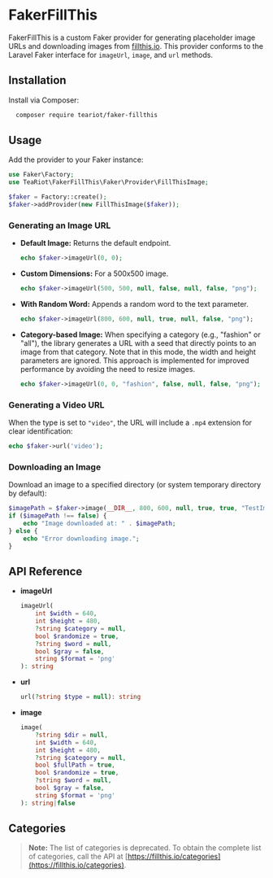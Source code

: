# FakerFillThis

FakerFillThis is a custom Faker provider for generating placeholder image URLs and downloading images from [fillthis.io](https://fillthis.io). This provider conforms to the Laravel Faker interface for `imageUrl`, `image`, and `url` methods.

## Installation

Install via Composer:

```bash
  composer require teariot/faker-fillthis
```

## Usage

Add the provider to your Faker instance:

```php
use Faker\Factory;
use TeaRiot\FakerFillThis\Faker\Provider\FillThisImage;

$faker = Factory::create();
$faker->addProvider(new FillThisImage($faker));
```

### Generating an Image URL

- **Default Image:** Returns the default endpoint.
  ```php
  echo $faker->imageUrl(0, 0);
  ```
- **Custom Dimensions:** For a 500x500 image.
  ```php
  echo $faker->imageUrl(500, 500, null, false, null, false, "png");
  ```
- **With Random Word:** Appends a random word to the text parameter.
  ```php
  echo $faker->imageUrl(800, 600, null, true, null, false, "png");
  ```
- **Category-based Image:** When specifying a category (e.g., "fashion" or "all"), the library generates a URL with a seed that directly points to an image from that category. Note that in this mode, the width and height parameters are ignored. This approach is implemented for improved performance by avoiding the need to resize images.
  ```php
  echo $faker->imageUrl(0, 0, "fashion", false, null, false, "png");
  ```

### Generating a Video URL

When the type is set to `"video"`, the URL will include a `.mp4` extension for clear identification:

```php
echo $faker->url('video');
```

### Downloading an Image

Download an image to a specified directory (or system temporary directory by default):

```php
$imagePath = $faker->image(__DIR__, 800, 600, null, true, true, "TestImage", false, "png");
if ($imagePath !== false) {
    echo "Image downloaded at: " . $imagePath;
} else {
    echo "Error downloading image.";
}
```

## API Reference

- **imageUrl**
  ```php
  imageUrl(
      int $width = 640,
      int $height = 480,
      ?string $category = null,
      bool $randomize = true,
      ?string $word = null,
      bool $gray = false,
      string $format = 'png'
  ): string
  ```
- **url**
  ```php
  url(?string $type = null): string
  ```
- **image**
  ```php
  image(
      ?string $dir = null,
      int $width = 640,
      int $height = 480,
      ?string $category = null,
      bool $fullPath = true,
      bool $randomize = true,
      ?string $word = null,
      bool $gray = false,
      string $format = 'png'
  ): string|false
  ```

## Categories

> **Note:** The list of categories is deprecated. To obtain the complete list of categories, call the API at [https://fillthis.io/categories](https://fillthis.io/categories).
